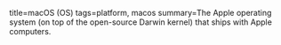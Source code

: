 title=macOS (OS)
tags=platform, macos
summary=The Apple operating system (on top of the open-source Darwin kernel) that ships with Apple computers.
~~~~~~

